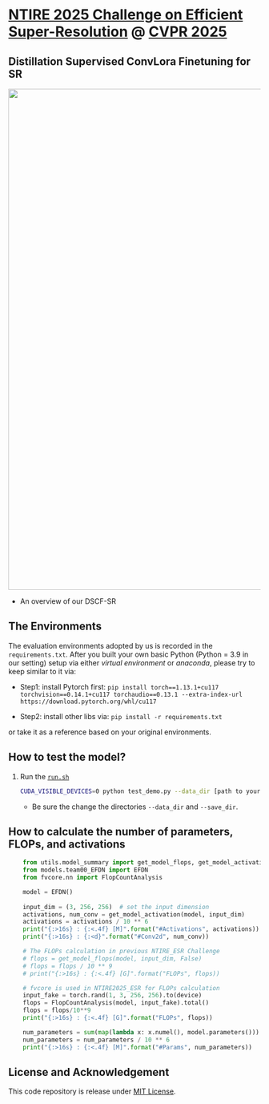 <!--
 * @Author: Yaozzz666
 * @Date: 2025-03-21 13:49:25
 * @LastEditors: Yaozzz666
 * @LastEditTime: 2025-03-22 11:11:04
 * 
 * Copyright (c) 2025 by ${Yaozzz666}, All Rights Reserved. 
-->
# [NTIRE 2025 Challenge on Efficient Super-Resolution](https://cvlai.net/ntire/2025/) @ [CVPR 2025](https://cvpr.thecvf.com/)

## Distillation Supervised ConvLora Finetuning for SR

<div align=center>
<img src="https://github.com/Yaozzz666/DSCF-SR/blob/main/figs/DSCF_arch.png" width="1000px"/> 
</div>

- An overview of our DSCF-SR

## The Environments

The evaluation environments adopted by us is recorded in the `requirements.txt`. After you built your own basic Python (Python = 3.9 in our setting) setup via either *virtual environment* or *anaconda*, please try to keep similar to it via:

- Step1: install Pytorch first:
`pip install torch==1.13.1+cu117 torchvision==0.14.1+cu117 torchaudio==0.13.1 --extra-index-url https://download.pytorch.org/whl/cu117`

- Step2: install other libs via:
```pip install -r requirements.txt```

or take it as a reference based on your original environments.

## How to test the model?
1. Run the [`run.sh`](./run.sh)
    ```bash
    CUDA_VISIBLE_DEVICES=0 python test_demo.py --data_dir [path to your data dir] --save_dir [path to your save dir] --model_id 23
    ```
    - Be sure the change the directories `--data_dir` and `--save_dir`.

## How to calculate the number of parameters, FLOPs, and activations

```python
    from utils.model_summary import get_model_flops, get_model_activation
    from models.team00_EFDN import EFDN
    from fvcore.nn import FlopCountAnalysis

    model = EFDN()
    
    input_dim = (3, 256, 256)  # set the input dimension
    activations, num_conv = get_model_activation(model, input_dim)
    activations = activations / 10 ** 6
    print("{:>16s} : {:<.4f} [M]".format("#Activations", activations))
    print("{:>16s} : {:<d}".format("#Conv2d", num_conv))

    # The FLOPs calculation in previous NTIRE_ESR Challenge
    # flops = get_model_flops(model, input_dim, False)
    # flops = flops / 10 ** 9
    # print("{:>16s} : {:<.4f} [G]".format("FLOPs", flops))

    # fvcore is used in NTIRE2025_ESR for FLOPs calculation
    input_fake = torch.rand(1, 3, 256, 256).to(device)
    flops = FlopCountAnalysis(model, input_fake).total()
    flops = flops/10**9
    print("{:>16s} : {:<.4f} [G]".format("FLOPs", flops))

    num_parameters = sum(map(lambda x: x.numel(), model.parameters()))
    num_parameters = num_parameters / 10 ** 6
    print("{:>16s} : {:<.4f} [M]".format("#Params", num_parameters))
```

## License and Acknowledgement
This code repository is release under [MIT License](LICENSE). 
